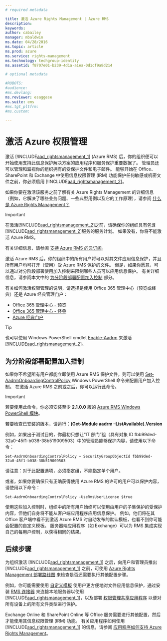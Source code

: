 ```yaml
---
# required metadata

title: 激活 Azure Rights Management | Azure RMS
description:
keywords:
author: cabailey
manager: mbaldwin
ms.date: 04/28/2016
ms.topic: article
ms.prod: azure
ms.service: rights-management
ms.technology: techgroup-identity
ms.assetid: f8707e01-b239-4d1a-a1ea-0d1cf9a8d214

# optional metadata

#ROBOTS:
#audience:
#ms.devlang:
ms.reviewer: esaggese
ms.suite: ems
#ms.tgt_pltfrm:
#ms.custom:

---
```


# 激活 Azure 权限管理
激活 [!INCLUDE[aad_rightsmanagement_1](../includes/aad_rightsmanagement_1_md.md)] (Azure RMS) 后，你的组织便可以开始使用支持此信息保护解决方案的应用程序和服务保护重要数据了。 管理员还可以管理和监视你的组织拥有的受保护文件和电子邮件。 能够开始在 Office、SharePoint 和 Exchange 中使用信息权限管理 (IRM) 功能保护任何敏感或机密文件之前，你必须启用 [!INCLUDE[aad_rightsmanagement_2](../includes/aad_rightsmanagement_2_md.md)]。

如果你要在激活该服务之前了解有关 Azure Rights Management 的详细信息（例如，它解决了哪些业务问题、一些典型用例以及它的工作原理），请参阅 [什么是 Azure Rights Management？](../understand-explore/what-is-azure-rms.md)

> [!IMPORTANT]
> 在激活[!INCLUDE[aad_rightsmanagement_2](../includes/aad_rightsmanagement_2_md.md)]之前，请确保你的组织具有包含[!INCLUDE[aad_rightsmanagement_2](../includes/aad_rightsmanagement_2_md.md)]服务的服务计划。 如果没有，你将不能激活 Azure RMS。
>
> 有关详细信息，请参阅 [支持 Azure RMS 的云订阅](../get-started/requirements-subscriptions.md)。

激活 Azure RMS 后，你的组织中的所有用户将可以对其文件应用信息保护，并且所有用户均可打开（使用）受 Azure RMS 保护的文件。 但是，如果你愿意，可以通过对分阶段部署使用加入控制来限制哪些人员可以应用信息保护。 有关详细信息，请参阅本文中的 [为分阶段部署配置加入控制](#configuring-onboarding-controls-for-a-phased-deployment) 部分。

有关如何激活权限管理的说明，请选择是使用 Office 365 管理中心（预览或经典）还是 Azure 经典管理门户：


- [Office 365 管理中心 - 预览](activate-office365-preview.md)
- [Office 365 管理中心 - 经典](activate-office365-classic.md)
- [Azure 经典门户](activate-azure-classic.md)

> [!TIP]
> 也可以使用 Windows PowerShell cmdlet [Enable-Aadrm](http://msdn.microsoft.com/library/windowsazure/dn629412.aspx) 来激活 [!INCLUDE[aad_rightsmanagement_2](../includes/aad_rightsmanagement_2_md.md)]。

## 为分阶段部署配置加入控制
如果你不希望所有用户都能立即使用 Azure RMS 保护文件，则可以使用 [Set-AadrmOnboardingControlPolicy](http://msdn.microsoft.com/library/azure/dn857521.aspx) Windows PowerShell 命令来配置用户加入控制。 在激活 Azure RMS 之前或之后，你可以运行此命令。

> [!IMPORTANT]
> 若要使用此命令，你必须安装至少 **2.1.0.0** 版的 [Azure RMS Windows PowerShell 模块](http://go.microsoft.com/fwlink/?LinkId=257721)。
>
> 若要检查已安装的版本，请运行：**(Get-Module aadrm –ListAvailable).Version**

例如，如果出于测试目的，你最初只想让“IT 部门”组（具有对象 ID fbb99ded-32a0-45f1-b038-38b519009503）中的管理员能够保护内容，请使用以下命令：

```
Set-AadrmOnboardingControlPolicy – SecurityGroupObjectId fbb99ded-32a0-45f1-b038-38b519009503
```
请注意：对于此配置选项，必须指定组，不能指定单个用户。

或者，如果你要确保只有正确获得使用 Azure RMS 的许可的用户可以保护内容，请使用以下命令：

```
Set-AadrmOnboardingControlPolicy -UseRmsUserLicense $true
```
使用这些加入控制时，组织中的所有用户始终可以使用由用户的子集保护的受保护内容，但他们自身将不能从客户端应用程序应用信息保护。 例如，他们将在其 Office 客户端中看不到激活 Azure RMS 时自动发布的默认模板，也看不到你可能会配置的自定义模板。  服务器端应用程序（如 Exchange）可以为 RMS 集成实现自己的每用户控制，以获得相同的结果。


## 后续步骤
为组织激活 [!INCLUDE[aad_rightsmanagement_1](../includes/aad_rightsmanagement_1_md.md)] 之后，向用户和管理员推出 [!INCLUDE[aad_rightsmanagement_1](../includes/aad_rightsmanagement_1_md.md)] 之前，可使用 [Azure Rights Management 部署路线图](../plan-design/deployment-roadmap.md) 来检查是否还需要执行其他配置步骤。 

例如，你可能需要使用 [自定义模板](configure-custom-templates.md) 使用户更方便地对文件应用信息保护，通过安装 [RMS 连接器](deploy-rms-connector.md) 来连接本地服务器以使用 [!INCLUDE[aad_rightsmanagement_1](../includes/aad_rightsmanagement_1_md.md)]，以及部署 [权限管理共享应用程序](../rms-client/sharing-app-windows.md) 以便对所有设备上的所有文件类型进行保护。 

Exchange Online 和 SharePoint Online 等 Office 服务需要进行其他配置，然后才能使用其信息权限管理 (IRM) 功能。 
有关应用程序如何使用 [!INCLUDE[aad_rightsmanagement_1](../includes/aad_rightsmanagement_1_md.md)] 的信息，请参阅 [应用程序如何支持 Azure Rights Management](../understand-explore/applications-support.md)。



<!--HONumber=Apr16_HO3-->


